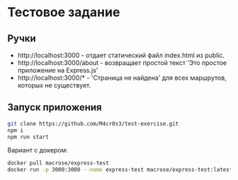 # Тестовое задание

## Ручки

- http://localhost:3000 - отдает статический файл index.html из public.
- http://localhost:3000/about - возвращает простой текст 'Это простое приложение на Express.js'
- http://localhost:3000/* - 'Страница не найдена' для всех маршрутов, которых не существует.

## Запуск приложения

```bash
git clone https://github.com/M4cr0s3/test-exercise.git
npm i
npm run start
```

Вариант с докером:

```bash
docker pull macrose/express-test
docker run -p 3000:3000 --name express-test macrose/express-test:latest
```
